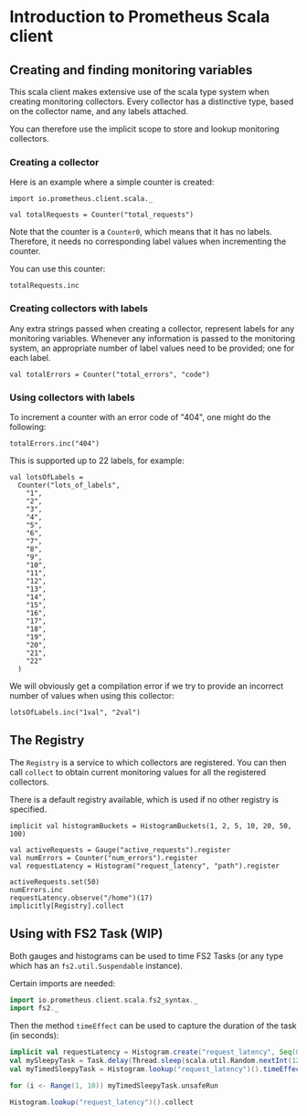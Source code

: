 # Introduction to Prometheus Scala client

## Creating and finding monitoring variables

This scala client makes extensive use of the scala type system when
creating monitoring collectors. Every collector has a distinctive
type, based on the collector name, and any labels attached.

You can therefore use the implicit scope to store and lookup
monitoring collectors.

### Creating a collector

Here is an example where a simple counter is created:

```tut
import io.prometheus.client.scala._

val totalRequests = Counter("total_requests")
```

Note that the counter is a `Counter0`, which means that it
has no labels. Therefore, it needs no corresponding label values
when incrementing the counter.

You can use this counter:

```tut
totalRequests.inc
```

### Creating collectors with labels

Any extra strings passed when creating a collector, represent
labels for any monitoring variables. Whenever any information is
passed to the monitoring system, an appropriate number of label
values need to be provided; one for each label.

```tut
val totalErrors = Counter("total_errors", "code")
```

### Using collectors with labels

To increment a counter with an error code of "404", one might
do the following:

```tut
totalErrors.inc("404")
```

This is supported up to 22 labels, for example:

```tut
val lotsOfLabels =
  Counter("lots_of_labels",
    "1",
    "2",
    "3",
    "4",
    "5",
    "6",
    "7",
    "8",
    "9",
    "10",
    "11",
    "12",
    "13",
    "14",
    "15",
    "16",
    "17",
    "18",
    "19",
    "20",
    "21",
    "22"
  )
```

We will obviously get a compilation error if we try to provide an incorrect
number of values when using this collector:

```tut:fail
lotsOfLabels.inc("1val", "2val")
```

## The Registry

The `Registry` is a service to which collectors are registered. You can
then call `collect` to obtain current monitoring values for all the
registered collectors.

There is a default registry available, which is used if no other registry
is specified.

```tut
implicit val histogramBuckets = HistogramBuckets(1, 2, 5, 10, 20, 50, 100)

val activeRequests = Gauge("active_requests").register
val numErrors = Counter("num_errors").register
val requestLatency = Histogram("request_latency", "path").register

activeRequests.set(50)
numErrors.inc
requestLatency.observe("/home")(17)
implicitly[Registry].collect
```

## Using with FS2 Task (WIP)

Both gauges and histograms can be used to time FS2 Tasks (or any type which has an `fs2.util.Suspendable` instance).

Certain imports are needed:

```scala
import io.prometheus.client.scala.fs2_syntax._
import fs2._
```

Then the method `timeEffect` can be used to capture the duration of the task (in seconds):

```scala
implicit val requestLatency = Histogram.create("request_latency", Seq(0.02, 0.05, 0.1, 0.2, 0.5, 1.0))()
val mySleepyTask = Task.delay(Thread.sleep(scala.util.Random.nextInt(1200)))
val myTimedSleepyTask = Histogram.lookup("request_latency")().timeEffect(mySleepyTask)

for (i <- Range(1, 10)) myTimedSleepyTask.unsafeRun

Histogram.lookup("request_latency")().collect
```
